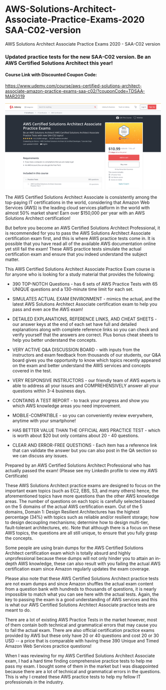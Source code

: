 # AWS-Solutions-Architect-Associate-Practice-Exams-2020 SAA-C02-version
AWS Solutions Architect Associate Practice Exams 2020 - SAA-C02 version

### Updated practice tests for the new SAA-C02 version. Be an AWS Certified Solutions Architect this year!

#### Course Link with Discounted Coupon Code: 
https://www.udemy.com/course/aws-certified-solutions-architect-associate-amazon-practice-exams-saa-c02/?couponCode=TDSAA-MAR2019

![AWS Solutions Architect - SAA-C02](https://github.com/jsbonso/AWS-Solutions-Architect-Associate-Practice-Exams-2020---SAA-C02-version/blob/master/aws.png)


The AWS Certified Solutions Architect Associate is consistently among the top-paying IT certifications in the world, considering that Amazon Web Services (AWS) is the leading cloud services platform in the world with almost 50% market share! Earn over $150,000 per year with an AWS Solutions Architect certification!

But before you become an AWS Certified Solutions Architect Professional, it is recommended for you to pass the AWS Solutions Architect Associate certification exam first, and this is where AWS practice tests come in. It is possible that you have read all of the available AWS documentation online yet still fail the exam! These AWS practice tests simulate the actual certification exam and ensure that you indeed understand the subject matter.

This AWS Certified Solutions Architect Associate Practice Exam course is for anyone who is looking for a study material that provides the following:

* 390 TOP-NOTCH Questions - has 6 sets of AWS Practice Tests with 65 UNIQUE questions and a 130-minute time limit for each set.

* SIMULATES ACTUAL EXAM ENVIRONMENT - mimics the actual, and the latest AWS Solutions Architect Associate certification exam to help you pass and even ace the AWS exam!

* DETAILED EXPLANATIONS, REFERENCE LINKS, AND CHEAT SHEETS - our answer keys at the end of each set have full and detailed explanations along with complete reference links so you can check and verify yourself that the answers are correct. Plus bonus cheat sheets to help you better understand the concepts.

* VERY ACTIVE Q&A DISCUSSION BOARD - with inputs from the instructors and exam feedback from thousands of our students, our Q&A board gives you the opportunity to know which topics recently appeared on the exam and better understand the AWS services and concepts covered in the test.

* VERY RESPONSIVE INSTRUCTORS - our friendly team of AWS experts is able to address all your issues and COMPREHENSIVELY answer all your questions within 3-4 business days.

* CONTAINS A TEST REPORT - to track your progress and show you which AWS knowledge areas you need improvement.

* MOBILE-COMPATIBLE - so you can conveniently review everywhere, anytime with your smartphone!

* HAS BETTER VALUE THAN THE OFFICIAL AWS PRACTICE TEST - which is worth about $20 but only contains about 20 - 40 questions.

* CLEAR AND ERROR-FREE QUESTIONS - Each item has a reference link that can validate the answer but you can also post in the QA section so we can discuss any issues.

Prepared by an AWS Certified Solutions Architect Professional who has actually passed the exam! (Please see my LinkedIn profile to view my AWS Certificate)



These AWS Solutions Architect practice exams are designed to focus on the important exam topics (such as EC2, EBS, S3, and many others) hence, the aforementioned topics have more questions than the other AWS knowledge areas. The number of questions on each topic is carefully selected based on the 5 domains of the actual AWS certification exam. Out of the 5 domains, Domain 1: Design Resilient Architectures has the highest percentage (34%) with topics such as reliable and/or resilient storage; how to design decoupling mechanisms; determine how to design multi-tier, fault-tolerant architectures, etc. Note that although there is a focus on these AWS topics, the questions are all still unique, to ensure that you fully grasp the concepts.

Some people are using brain dumps for the AWS Certified Solutions Architect certification exam which is totally absurd and highly unprofessional because these dumps will not only hinder you to attain an in-depth AWS knowledge, these can also result with you failing the actual AWS certification exam since Amazon regularly updates the exam coverage.

Please also note that these AWS Certified Solutions Architect practice tests are not exam dumps and since Amazon shuffles the actual exam content from a question bank with hundreds to thousands of questions, it is nearly impossible to match what you can see here with the actual tests. Again, the key to passing the exam is a good understanding of AWS services and this is what our AWS Certified Solutions Architect Associate practice tests are meant to do.

There are a lot of existing AWS Practice Tests in the market however, most of them contain both technical and grammatical errors that may cause you to fail the actual exam. There are also official certification practice exams provided by AWS but these only have 20 or 40 questions and cost 20 or 30 USD -- a price that is comparable with having these 390 Unique and Timed Amazon Web Services practice questions!

When I was reviewing for my AWS Certified Solutions Architect Associate exam, I had a hard time finding comprehensive practice tests to help me pass my exam. I bought some of them in the market but I was disappointed because there are a lot of technical and grammatical errors in the questions. This is why I created these AWS practice tests to help my fellow IT professionals in the industry.

